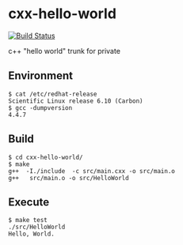# cxx-hello-world
[![Build Status](https://travis-ci.org/ori-ken/cxx-hello-world.svg?branch=master)](https://travis-ci.org/ori-ken/cxx-hello-world)

c++ "hello world" trunk for private

## Environment
```
$ cat /etc/redhat-release
Scientific Linux release 6.10 (Carbon)
$ gcc -dumpversion
4.4.7
```

## Build
```
$ cd cxx-hello-world/
$ make
g++  -I./include  -c src/main.cxx -o src/main.o
g++   src/main.o -o src/HelloWorld
``` 

## Execute
```
$ make test
./src/HelloWorld
Hello, World.
```

